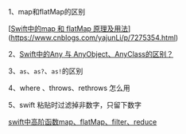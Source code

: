 1、map和flatMap的区别

[[Swift中的map 和 flatMap 原理及用法](https://www.cnblogs.com/yajunLi/p/7275354.html)](https://www.cnblogs.com/yajunLi/p/7275354.html)



2、[Swift中的Any 与 AnyObject、AnyClass的区别？](https://www.cnblogs.com/yajunLi/p/6861849.html)

3、`as`、`as?`、`as!`的区别

4、where 、throws、rethrows 怎么用

5、swift 粘贴时过滤掉非数字，只留下数字

[swift中高阶函数map、flatMap、filter、reduce](https://www.cnblogs.com/muzijie/p/6542650.html)